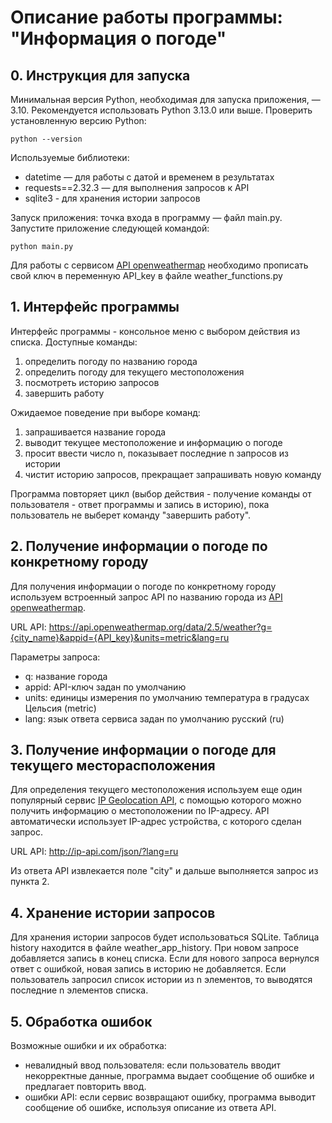 # Описание работы программы: "Информация о погоде"
## 0. Инструкция для запуска

Минимальная версия Python, необходимая для запуска приложения, — 3.10. Рекомендуется использовать Python 3.13.0 или выше.
Проверить установленную версию Python: 
```example
python --version
```
Используемые библиотеки:
   * datetime — для работы с датой и временем в результатах
   * requests==2.32.3 — для выполнения запросов к API
   * sqlite3 - для хранения истории запросов
 
Запуск приложения: точка входа в программу — файл main.py. Запустите приложение следующей командой:
```example
python main.py
```
Для работы с сервисом [API openweathermap](https://openweathermap.org/current) необходимо прописать свой ключ в переменную API_key
в файле weather_functions.py

## 1. Интерфейс программы
Интерфейс программы - консольное меню с выбором действия из списка.
Доступные команды:

1) определить погоду по названию города
2) определить погоду для текущего местоположения
3) посмотреть историю запросов
4) завершить работу

Ожидаемое поведение при выборе команд:

1) запрашивается название города
2) выводит текущее местоположение и информацию о погоде
3) просит ввести число n, показывает последние n запросов из истории
4) чистит историю запросов, прекращает запрашивать новую команду

Программа повторяет цикл (выбор действия - получение команды от пользователя - ответ программы и запись в историю), пока пользователь не выберет команду "завершить работу".


## 2. Получение информации о погоде по конкретному городу

Для получения информации о погоде по конкретному городу используем встроенный запрос API по названию города из [API openweathermap](https://openweathermap.org/current).

URL API: https://api.openweathermap.org/data/2.5/weather?g={city_name}&appid={API_key}&units=metric&lang=ru

Параметры запроса:

* q: название города
* appid: API-ключ задан по умолчанию
* units: единицы измерения по умолчанию температура в градусах Цельсия (metric)
* lang: язык ответа сервиса задан по умолчанию русский (ru)


## 3. Получение информации о погоде для текущего месторасположения

Для определения текущего местоположения используем еще один популярный сервис [IP Geolocation API](https://ip-api.com/), с помощью которого можно получить информацию о местоположении по IP-адресу.
API автоматически использует IP-адрес устройства, с которого сделан запрос.

URL API: http://ip-api.com/json/?lang=ru

Из ответа API извлекается поле "city" и дальше выполняется запрос из пункта 2.

## 4. Хранение истории запросов

Для хранения истории запросов будет использоваться SQLite. Таблица history находится в файле weather_app_history.
При новом запросе добавляется запись в конец списка. Если для нового запроса вернулся ответ с ошибкой, новая запись в историю не добавляется.
Если пользователь запросил список истории из n элементов, то выводятся последние n элементов списка.

## 5. Обработка ошибок
Возможные ошибки и их обработка:
* невалидный ввод пользователя: если пользователь вводит некорректные данные, программа выдает сообщение об ошибке и предлагает повторить ввод.
* ошибки API: если сервис возвращают ошибку, программа выводит сообщение об ошибке, используя описание из ответа API.
